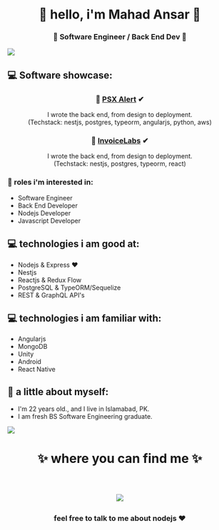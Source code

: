 <h1 align="center"> 🤩 hello, i'm Mahad Ansar 🤩 </h1>
<h3 align="center">🚀 Software Engineer / Back End Dev 🚀</h3>

<img src="https://yata-apix-a9caea66-ad78-425f-aa08-e292558ebb65.lss.locawebcorp.com.br/b7c7dbff38ae4f419c94ce8d2254b9d9.png"> 

## 💻 Software showcase:
<h3 align="center">🚀 <a href="https://play.google.com/store/apps/details?id=com.heuristify.psxalert">PSX Alert</a> ✔</h3>
 <p align="center"> I wrote the back end, from design to deployment.<br />(Techstack: nestjs, postgres, typeorm, angularjs, python, aws)</p>
 
 <h3 align="center">🚀 <a href="https://play.google.com/store/apps/details?id=com.invoiceslab.invoice">InvoiceLabs</a> ✔</h3>
 <p align="center"> I wrote the back end, from design to deployment.<br />(Techstack: nestjs, postgres, typeorm, react)</p>

### :office: roles i'm interested in:
- Software Engineer
- Back End Developer
- Nodejs Developer
- Javascript Developer

## 💻 technologies i am good at:
- Nodejs & Express ❤
- Nestjs
- Reactjs & Redux Flow
- PostgreSQL & TypeORM/Sequelize
- REST & GraphQL API's

## 💻 technologies i am familiar with:
- Angularjs
- MongoDB
- Unity
- Android
- React Native

## 👧 a little about myself:
- I'm 22 years old., and I live in Islamabad, PK.
- I am fresh BS Software Engineering graduate.

<img src="https://yata-apix-a9caea66-ad78-425f-aa08-e292558ebb65.lss.locawebcorp.com.br/b7c7dbff38ae4f419c94ce8d2254b9d9.png"> 

<h1 align="center">
✨ where you can find me ✨
  
  <p align="center"><br/>
   <a href="https://www.linkedin.com/in/mahadansar/">
    <img src="https://img.shields.io/badge/linkedin-mahad--ansar-blue">
  </a>
</p>
</h1>

<h3 align="center"><strong> feel free to talk to me about nodejs ❤ </strong> </h3>
